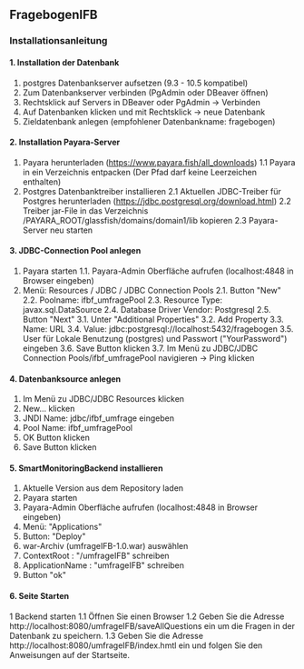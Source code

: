 ## FragebogenIFB

### Installationsanleitung

#### 1. Installation der Datenbank

1. postgres Datenbankserver aufsetzen (9.3 - 10.5 kompatibel)
2. Zum Datenbankserver verbinden (PgAdmin oder DBeaver öffnen)
3. Rechtsklick auf Servers in DBeaver oder PgAdmin -> Verbinden
4. Auf Datenbanken klicken und mit Rechtsklick -> neue Datenbank
5. Zieldatenbank anlegen (empfohlener Datenbankname: fragebogen)

#### 2. Installation Payara-Server
1. Payara herunterladen (https://www.payara.fish/all_downloads)
1.1 Payara in ein Verzeichnis entpacken (Der Pfad darf keine Leerzeichen enthalten)
2. Postgres Datenbanktreiber installieren
2.1 Aktuellen JDBC-Treiber für Postgres herunterladen (https://jdbc.postgresql.org/download.html)
2.2 Treiber jar-File in das Verzeichnis /PAYARA_ROOT/glassfish/domains/domain1/lib kopieren
2.3 Payara-Server neu starten

#### 3. JDBC-Connection Pool anlegen
1.   Payara starten
1.1. Payara-Admin Oberfläche aufrufen (localhost:4848 in Browser eingeben)
2.   Menü: Resources / JDBC / JDBC Connection Pools
2.1. Button "New"
2.2. Poolname: ifbf_umfragePool
2.3. Resource Type: javax.sql.DataSource
2.4. Database Driver Vendor: Postgresql
2.5. Button "Next"
3.1. Unter "Additional Properties"
3.2. Add Property 
3.3. Name: URL
3.4. Value: jdbc:postgresql://localhost:5432/fragebogen
3.5. User für Lokale Benutzung (postgres) 
   und Passwort ("YourPassword") eingeben
3.6. Save Button klicken 
3.7. Im Menü zu JDBC/JDBC Connection Pools/ifbf_umfragePool navigieren -> Ping klicken

#### 4. Datenbanksource anlegen
1. Im Menü zu JDBC/JDBC Resources klicken
2. New... klicken
3. JNDI Name: jdbc/ifbf_umfrage eingeben
4. Pool Name: ifbf_umfragePool
5. OK Button klicken
6. Save Button klicken

#### 5. SmartMonitoringBackend installieren
1. Aktuelle Version aus dem Repository laden
2. Payara starten
3. Payara-Admin Oberfläche aufrufen (localhost:4848 in Browser eingeben)
4. Menü: "Applications"
5. Button: "Deploy"
6. war-Archiv (umfrageIFB-1.0.war) auswählen
7. ContextRoot : "/umfrageIFB" schreiben
8. ApplicationName : "umfrageIFB" schreiben
9. Button "ok"

#### 6. Seite Starten

1 Backend starten
1.1 Öffnen Sie einen Browser
1.2 Geben Sie die Adresse http://localhost:8080/umfrageIFB/saveAllQuestions ein um die Fragen in der Datenbank zu speichern.
1.3 Geben Sie die Adresse http://localhost:8080/umfrageIFB/index.hmtl ein und folgen Sie den Anweisungen auf der Startseite.

